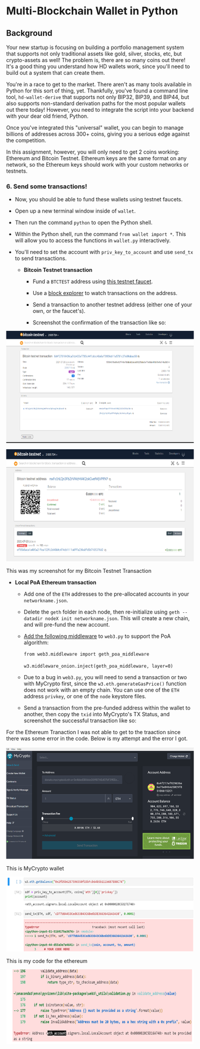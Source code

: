 # Multi-Blockchain Wallet in Python

## Background

Your new startup is focusing on building a portfolio management system that supports not only traditional assets
like gold, silver, stocks, etc, but crypto-assets as well! The problem is, there are so many coins out there! It's
a good thing you understand how HD wallets work, since you'll need to build out a system that can create them.

You're in a race to get to the market. There aren't as many tools available in Python for this sort of thing, yet.
Thankfully, you've found a command line tool, `hd-wallet-derive` that supports not only BIP32, BIP39, and BIP44, but
also supports non-standard derivation paths for the most popular wallets out there today! However, you need to integrate
the script into your backend with your dear old friend, Python.

Once you've integrated this "universal" wallet, you can begin to manage billions of addresses across 300+ coins, giving
you a serious edge against the competition.

In this assignment, however, you will only need to get 2 coins working: Ethereum and Bitcoin Testnet.
Ethereum keys are the same format on any network, so the Ethereum keys should work with your custom networks or testnets.


### 6. Send some transactions!

- Now, you should be able to fund these wallets using testnet faucets. 
- Open up a new terminal window inside of `wallet`.
- Then run the command `python` to open the Python shell. 
- Within the Python shell, run the command `from wallet import *`. This will allow you to access the functions in `wallet.py` interactively.
- You'll need to set the account with  `priv_key_to_account` and use `send_tx` to send transactions.

  - **Bitcoin Testnet transaction**

    - Fund a `BTCTEST` address using [this testnet faucet](https://testnet-faucet.mempool.co/).

    - Use a [block explorer](https://tbtc.bitaps.com/) to watch transactions on the address.

    - Send a transaction to another testnet address (either one of your own, or the faucet's).

    - Screenshot the confirmation of the transaction like so:

<p align="middle">
  <img width="800" height="300" src="screenshots/BTCTEST_funding.png">
</p>

<p align="middle">
  <img width="800" height="300" src="screenshots/BTCTEST_sent_transaction .png">
</p>


This was my screenshot for my Bitcoin Testnet Transaction

  - **Local PoA Ethereum transaction**

    - Add one of the `ETH` addresses to the pre-allocated accounts in your `networkname.json`.

    - Delete the `geth` folder in each node, then re-initialize using `geth --datadir nodeX init networkname.json`.
      This will create a new chain, and will pre-fund the new account.

    - [Add the following middleware](https://web3py.readthedocs.io/en/stable/middleware.html#geth-style-proof-of-authority)
      to `web3.py` to support the PoA algorithm:

      ```
      from web3.middleware import geth_poa_middleware

      w3.middleware_onion.inject(geth_poa_middleware, layer=0)
      ```

    - Due to a bug in `web3.py`, you will need to send a transaction or two with MyCrypto first, since the
      `w3.eth.generateGasPrice()` function does not work with an empty chain. You can use one of the `ETH` address `privkey`,
      or one of the `node` keystore files.

    - Send a transaction from the pre-funded address within the wallet to another, then copy the `txid` into
      MyCrypto's TX Status, and screenshot the successful transaction like so:

For the Ethereum Tranaction I was not able to get to the traaction since there was some error in the code. Below is my attempt and the error I got.

<p align="middle">
  <img width="800" height="300" src="screenshots/mycrypto_eth.png">
</p>
This is MyCrypto wallet 

<p align="middle">
  <img width="800" height="200" src="screenshots/eth_code.png">
</p>
This is my code for the ethereum
<p align="middle">
  <img width="800" height="200" src="screenshots/eith_code_error.png">
</p>
